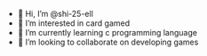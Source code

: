 - 👋 Hi, I’m @shi-25-ell
- 👀 I’m interested in card gamed
- 🌱 I’m currently learning c programming language
- 💞️ I’m looking to collaborate on developing games

<!---
shi-25-ell/shi-25-ell is a ✨ special ✨ repository because its `README.md` (this file) appears on your GitHub profile.
You can click the Preview link to take a look at your changes.
--->
